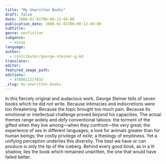 ```yaml
---
title: "My Unwritten Books"
draft: false
date: 2008-01-01T06:00:13-04:00
publication_date: 2008-01-01T06:00:13-04:00
subtitle:
genre: nonfiction
subgenre:
  - essay
language:
author:
  - contributor/george-steiner-g.md
translator:
editor:
featured_image_path:
editions:
  - 9780811217033
_slug: my-unwritten-books
---
```


In this fiercely original and audacious work, George Steiner tells of seven books which he did not write. Because intimacies and indiscretions were too threatening. Because the topic brought too much pain. Because its emotional or intellectual challenge proved beyond his capacities. The actual themes range widely and defy conventional taboos: the torment of the gifted when they live among—when they confront—the very great; the experience of sex in different languages; a love for animals greater than for human beings; the costly privilege of exile; a theology of emptiness. Yet a unifying perception underlies this diversity. The best we have or can produce is only the tip of the iceberg. Behind every good book, as in a lit shadow, lies the book which remained unwritten, the one that would have failed better.

